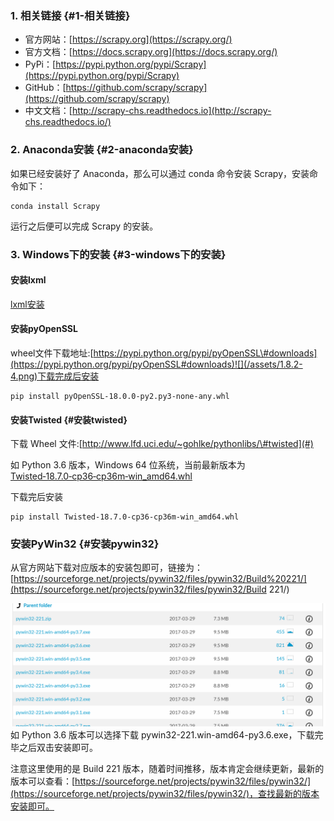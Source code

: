 ### 1. 相关链接 {#1-相关链接}

* 官方网站：[https://scrapy.org](https://scrapy.org/)
* 官方文档：[https://docs.scrapy.org](https://docs.scrapy.org/)
* PyPi：[https://pypi.python.org/pypi/Scrapy](https://pypi.python.org/pypi/Scrapy)
* GitHub：[https://github.com/scrapy/scrapy](https://github.com/scrapy/scrapy)
* 中文文档：[http://scrapy-chs.readthedocs.io](http://scrapy-chs.readthedocs.io/)

### 2. Anaconda安装 {#2-anaconda安装}

如果已经安装好了 Anaconda，那么可以通过 conda 命令安装 Scrapy，安装命令如下：

```
conda install Scrapy
```

运行之后便可以完成 Scrapy 的安装。

### 3. Windows下的安装 {#3-windows下的安装}

#### 安装lxml

[lxml安装](/1.kaifahuanjing/1.3/131-lxmlde-an-zhuang.md)

#### 安装pyOpenSSL

wheel文件下载地址:[https://pypi.python.org/pypi/pyOpenSSL\#downloads](https://pypi.python.org/pypi/pyOpenSSL#downloads)![](/assets/1.8.2-4.png)下载完成后安装

```
pip install pyOpenSSL-18.0.0-py2.py3-none-any.whl
```

#### 安装Twisted {#安装twisted}

下载 Wheel 文件:[http://www.lfd.uci.edu/~gohlke/pythonlibs/\#twisted](#)

如 Python 3.6 版本，Windows 64 位系统，当前最新版本为 [Twisted‑18.7.0‑cp36‑cp36m‑win\_amd64.whl](javascript:;)

下载完后安装

```
pip install Twisted‑18.7.0‑cp36‑cp36m‑win_amd64.whl
```

### 安装PyWin32 {#安装pywin32}

从官方网站下载对应版本的安装包即可，链接为：[https://sourceforge.net/projects/pywin32/files/pywin32/Build%20221/](https://sourceforge.net/projects/pywin32/files/pywin32/Build 221/)

![](/assets/1.8.2-5.png)如 Python 3.6 版本可以选择下载 pywin32-221.win-amd64-py3.6.exe，下载完毕之后双击安装即可。

注意这里使用的是 Build 221 版本，随着时间推移，版本肯定会继续更新，最新的版本可以查看：[https://sourceforge.net/projects/pywin32/files/pywin32/](https://sourceforge.net/projects/pywin32/files/pywin32/)，查找最新的版本安装即可。

